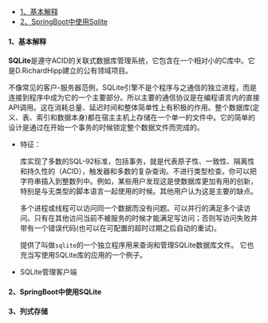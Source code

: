 - [1、基本解释](#1-基本解释)
- [2、SpringBoot中使用Sqlite](#2-springboot中使用sqlite)





#### 1、基本解释

**SQLite**是遵守ACID的关联式数据库管理系统，它包含在一个相对小的C库中。它是D.RichardHipp建立的公有领域项目。

不像常见的客户-服务器范例，SQLite引擎不是个程序与之通信的独立进程，而是连接到程序中成为它的一个主要部分。所以主要的通信协议是在编程语言内的直接API调用。这在消耗总量、延迟时间和整体简单性上有积极的作用。整个数据库(定义、表、索引和数据本身)都在宿主主机上存储在一个单一的文件中。它的简单的设计是通过在开始一个事务的时候锁定整个数据文件而完成的。

- 特征：

  库实现了多数的SQL-92标准，包括事务，就是代表原子性、一致性、隔离性和持久性的（ACID），触发器和多数的复杂查询。不进行类型检查。你可以把字符串插入到整数列中。例如，某些用户发现这是使数据库更加有用的创新，特别是与无类型的脚本语言一起使用的时候。其他用户认为这是主要的缺点。

  多个进程或线程可以访问同一个数据而没有问题。可以并行的满足多个读访问。只有在其他访问当前不被服务的时候才能满足写访问；否则写访问失败并带有一个错误代码(也可以在可配置的超时过期之后自动的重试)。

  提供了叫做`sqlite`的一个独立程序用来查询和管理SQLite数据库文件。 它也充当写使用SQLite库的应用的一个例子。

- SQLite管理客户端

  

#### 2、SpringBoot中使用SQLite

#### 3、列式存储

